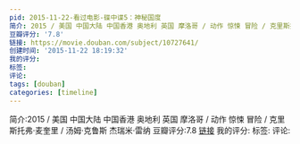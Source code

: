```yaml
---
pid: 2015-11-22-看过电影-碟中谍5：神秘国度
简介: 2015 / 美国 中国大陆 中国香港 奥地利 英国 摩洛哥 / 动作 惊悚 冒险 / 克里斯托弗·麦奎里 / 汤姆·克鲁斯 杰瑞米·雷纳
豆瓣评分: '7.8'
链接: https://movie.douban.com/subject/10727641/
创建时间: '2015-11-22 18:19:32'
我的评分:
标签:
评论:
tags: [douban]
categories: [timeline]
---
```

简介:2015 / 美国 中国大陆 中国香港 奥地利 英国 摩洛哥 / 动作 惊悚 冒险 / 克里斯托弗·麦奎里 / 汤姆·克鲁斯 杰瑞米·雷纳
豆瓣评分:7.8
[链接](https://movie.douban.com/subject/10727641/)
我的评分:
标签:
评论:
